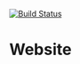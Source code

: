 [![Build Status](https://travis-ci.org/couchtree/Website.svg?branch=master)](https://travis-ci.org/couchtree/Website)
# Website
